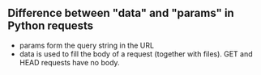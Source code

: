 ## Difference between "data" and "params" in Python requests
* params form the query string in the URL
* data is used to fill the body of a request (together with files). GET and HEAD requests have no body.
